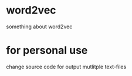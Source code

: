 # word2vec
something about word2vec

# for personal use
change source code for output mutlitple text-files 

